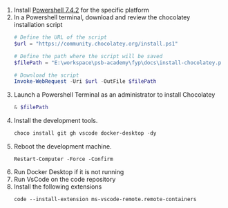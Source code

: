 1. Install [Powershell 7.4.2](https://github.com/PowerShell/PowerShell/releases/tag/v7.4.2) for the specific platform
2. In a Powershell terminal, download and review the chocolatey installation script
    ```powershell
    # Define the URL of the script
    $url = "https://community.chocolatey.org/install.ps1"

    # Define the path where the script will be saved
    $filePath = "E:\workspace\psb-academy\fyp\docs\install-chocolatey.ps1"  # Adjust the path as needed

    # Download the script
    Invoke-WebRequest -Uri $url -OutFile $filePath
    ```
3. Launch a Powershell Terminal as an administrator to install Chocolatey
    ```powershell
    & $filePath
    ```
4. Install the development tools.
    ```powershell
    choco install git gh vscode docker-desktop -dy
    ```
5. Reboot the development machine.
    ```
    Restart-Computer -Force -Confirm
    ```
6. Run Docker Desktop if it is not running
7. Run VsCode on the code repository
8. Install the following extensions
    ```
    code --install-extension ms-vscode-remote.remote-containers
    ```